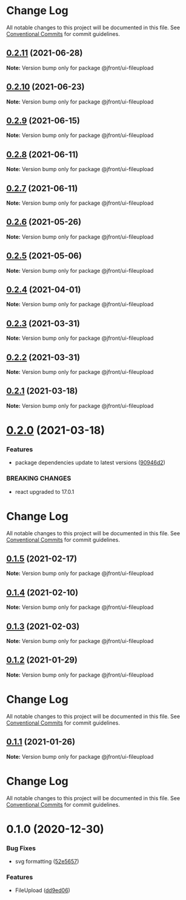 # Change Log

All notable changes to this project will be documented in this file.
See [Conventional Commits](https://conventionalcommits.org) for commit guidelines.

## [0.2.11](https://github.com/Jepria/jfront-ui/compare/@jfront/ui-fileupload@0.2.10...@jfront/ui-fileupload@0.2.11) (2021-06-28)

**Note:** Version bump only for package @jfront/ui-fileupload





## [0.2.10](https://github.com/Jepria/jfront-ui/compare/@jfront/ui-fileupload@0.2.9...@jfront/ui-fileupload@0.2.10) (2021-06-23)

**Note:** Version bump only for package @jfront/ui-fileupload





## [0.2.9](https://github.com/Jepria/jfront-ui/compare/@jfront/ui-fileupload@0.2.8...@jfront/ui-fileupload@0.2.9) (2021-06-15)

**Note:** Version bump only for package @jfront/ui-fileupload





## [0.2.8](https://github.com/Jepria/jfront-ui/compare/@jfront/ui-fileupload@0.2.7...@jfront/ui-fileupload@0.2.8) (2021-06-11)

**Note:** Version bump only for package @jfront/ui-fileupload





## [0.2.7](https://github.com/Jepria/jfront-ui/compare/@jfront/ui-fileupload@0.2.6...@jfront/ui-fileupload@0.2.7) (2021-06-11)

**Note:** Version bump only for package @jfront/ui-fileupload





## [0.2.6](https://github.com/Jepria/jfront-ui/compare/@jfront/ui-fileupload@0.2.5...@jfront/ui-fileupload@0.2.6) (2021-05-26)

**Note:** Version bump only for package @jfront/ui-fileupload





## [0.2.5](https://github.com/Jepria/jfront-ui/compare/@jfront/ui-fileupload@0.2.4...@jfront/ui-fileupload@0.2.5) (2021-05-06)

**Note:** Version bump only for package @jfront/ui-fileupload





## [0.2.4](https://github.com/Jepria/jfront-ui/compare/@jfront/ui-fileupload@0.2.3...@jfront/ui-fileupload@0.2.4) (2021-04-01)

**Note:** Version bump only for package @jfront/ui-fileupload





## [0.2.3](https://github.com/Jepria/jfront-ui/compare/@jfront/ui-fileupload@0.2.2...@jfront/ui-fileupload@0.2.3) (2021-03-31)

**Note:** Version bump only for package @jfront/ui-fileupload





## [0.2.2](https://github.com/Jepria/jfront-ui/compare/@jfront/ui-fileupload@0.2.1...@jfront/ui-fileupload@0.2.2) (2021-03-31)

**Note:** Version bump only for package @jfront/ui-fileupload





## [0.2.1](https://github.com/Jepria/jfront-ui/compare/@jfront/ui-fileupload@0.2.0...@jfront/ui-fileupload@0.2.1) (2021-03-18)

**Note:** Version bump only for package @jfront/ui-fileupload





# [0.2.0](https://github.com/Jepria/jfront-ui/compare/@jfront/ui-fileupload@0.1.5...@jfront/ui-fileupload@0.2.0) (2021-03-18)


### Features

* package dependencies update to latest versions ([90946d2](https://github.com/Jepria/jfront-ui/commit/90946d25fcb08fc77e4b143567963682f8ff3d2b))


### BREAKING CHANGES

* react upgraded to 17.0.1





# Change Log

All notable changes to this project will be documented in this file. See
[Conventional Commits](https://conventionalcommits.org) for commit guidelines.

## [0.1.5](https://github.com/Jepria/jfront-ui/compare/@jfront/ui-fileupload@0.1.4...@jfront/ui-fileupload@0.1.5) (2021-02-17)

**Note:** Version bump only for package @jfront/ui-fileupload

## [0.1.4](https://github.com/Jepria/jfront-ui/compare/@jfront/ui-fileupload@0.1.3...@jfront/ui-fileupload@0.1.4) (2021-02-10)

**Note:** Version bump only for package @jfront/ui-fileupload

## [0.1.3](https://github.com/Jepria/jfront-ui/compare/@jfront/ui-fileupload@0.1.2...@jfront/ui-fileupload@0.1.3) (2021-02-03)

**Note:** Version bump only for package @jfront/ui-fileupload

## [0.1.2](https://github.com/Jepria/jfront-ui/compare/@jfront/ui-fileupload@0.1.1...@jfront/ui-fileupload@0.1.2) (2021-01-29)

**Note:** Version bump only for package @jfront/ui-fileupload

# Change Log

All notable changes to this project will be documented in this file. See
[Conventional Commits](https://conventionalcommits.org) for commit guidelines.

## [0.1.1](https://github.com/Jepria/jfront-ui/compare/@jfront/ui-fileupload@0.1.0...@jfront/ui-fileupload@0.1.1) (2021-01-26)

**Note:** Version bump only for package @jfront/ui-fileupload

# Change Log

All notable changes to this project will be documented in this file. See
[Conventional Commits](https://conventionalcommits.org) for commit guidelines.

# 0.1.0 (2020-12-30)

### Bug Fixes

- svg formatting
  ([52e5657](https://github.com/Jepria/jfront-ui/commit/52e5657dc7743f9e653f655ac435e08c13169c6f))

### Features

- FileUpload
  ([dd9ed06](https://github.com/Jepria/jfront-ui/commit/dd9ed06916401f398f6c37536b77558855ecb7ad))
